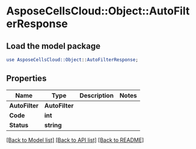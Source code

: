 # AsposeCellsCloud::Object::AutoFilterResponse 

## Load the model package
```perl
use AsposeCellsCloud::Object::AutoFilterResponse;
```

## Properties
Name | Type | Description | Notes
------------ | ------------- | ------------- | -------------
**AutoFilter** | **AutoFilter** |  |
**Code** | **int** |  |
**Status** | **string** |  |  

[[Back to Model list]](../README.md#documentation-for-models) [[Back to API list]](../README.md#documentation-for-api-endpoints) [[Back to README]](../README.md)

